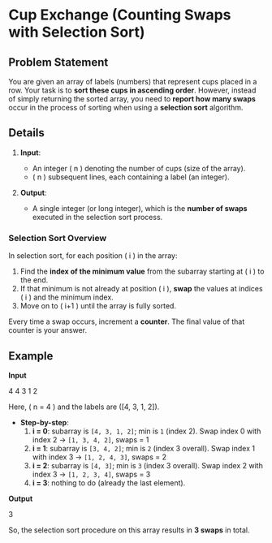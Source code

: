 # Cup Exchange (Counting Swaps with Selection Sort)

## Problem Statement

You are given an array of labels (numbers) that represent cups placed in a row. Your task is to **sort these cups in ascending order**. However, instead of simply returning the sorted array, you need to **report how many swaps** occur in the process of sorting when using a **selection sort** algorithm.

## Details

1. **Input**:  
   - An integer \( n \) denoting the number of cups (size of the array).  
   - \( n \) subsequent lines, each containing a label (an integer).

2. **Output**:  
   - A single integer (or long integer), which is the **number of swaps** executed in the selection sort process.

### Selection Sort Overview

In selection sort, for each position \( i \) in the array:
1. Find the **index of the minimum value** from the subarray starting at \( i \) to the end.
2. If that minimum is not already at position \( i \), **swap** the values at indices \( i \) and the minimum index.
3. Move on to \( i+1 \) until the array is fully sorted.

Every time a swap occurs, increment a **counter**. The final value of that counter is your answer.

## Example

**Input**  

4 4 3 1 2


Here, \( n = 4 \) and the labels are \([4, 3, 1, 2]\).

- **Step-by-step**:
  1. **i = 0**: subarray is `[4, 3, 1, 2]`; min is `1` (index 2). Swap index 0 with index 2 → `[1, 3, 4, 2]`, swaps = 1
  2. **i = 1**: subarray is `[3, 4, 2]`; min is `2` (index 3 overall). Swap index 1 with index 3 → `[1, 2, 4, 3]`, swaps = 2
  3. **i = 2**: subarray is `[4, 3]`; min is `3` (index 3 overall). Swap index 2 with index 3 → `[1, 2, 3, 4]`, swaps = 3
  4. **i = 3**: nothing to do (already the last element).

**Output**  

3


So, the selection sort procedure on this array results in **3 swaps** in total.
